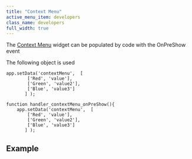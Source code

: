 ```yaml
---
title: "Context Menu"
active_menu_item: developers
class_name: developers
full_width: true
---
```



The [Context Menu](../../../../../product-guide/widget-properties-events/beta/context-menu) widget can be populated by code with the OnPreShow event

The following object is used

    app.setData('contextMenu',  [
            ['Red', 'value'],
            ['Green', 'value2'],
            ['Blue', 'value3']
           ] );
     
    function handler_contextMenu_onPreShow(){
        app.setData('contextMenu',  [
            ['Red', 'value'],
            ['Green', 'value2'],
            ['Blue', 'value3']
           ] );
   

## Example

